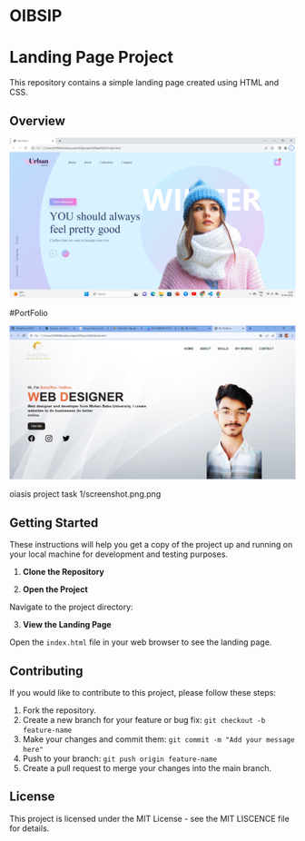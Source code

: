 # OIBSIP
# Landing Page Project

This repository contains a simple landing page created using HTML and CSS.

## Overview

![image](https://github.com/YBalajiRao/OIBSIP/blob/main/oiasis%20project%20task%201/screenshot.png.png)


#PortFolio

![image](https://github.com/YBalajiRao/OIBSIP/blob/main/oiasis%20task%202/Screenshot%202023-09-29%20071820.png)



oiasis project task 1/screenshot.png.png

## Getting Started

These instructions will help you get a copy of the project up and running on your local machine for development and testing purposes.

1. **Clone the Repository**


2. **Open the Project**

Navigate to the project directory:


3. **View the Landing Page**

Open the `index.html` file in your web browser to see the landing page.

## Contributing

If you would like to contribute to this project, please follow these steps:

1. Fork the repository.
2. Create a new branch for your feature or bug fix: `git checkout -b feature-name`
3. Make your changes and commit them: `git commit -m "Add your message here"`
4. Push to your branch: `git push origin feature-name`
5. Create a pull request to merge your changes into the main branch.

## License

This project is licensed under the MIT License - see the MIT LISCENCE file for details.


